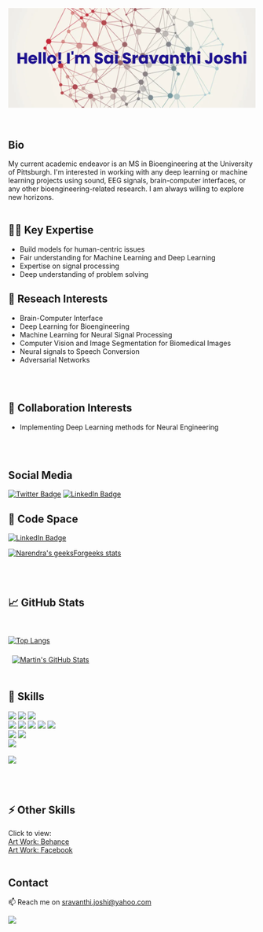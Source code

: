 <img src="banner.png" alt="Introduction Banner.." style="text-align: center; margin-bottom: 30px;" />

## Bio
My current academic endeavor is an MS in Bioengineering at the University of Pittsburgh. I'm interested in working with any deep learning or machine learning projects using sound, EEG signals, brain-computer interfaces, or any other bioengineering-related research.  I am always willing to explore new horizons.
<br>
<br>

## 🕵️‍♀️ Key Expertise
- Build models for human-centric issues
- Fair understanding for Machine Learning  and Deep Learning
- Expertise on signal processing
- Deep understanding of problem solving

## 🎯 Reseach Interests 
- Brain-Computer Interface
- Deep Learning for Bioengineering
- Machine Learning for Neural Signal Processing
- Computer Vision and Image Segmentation for Biomedical Images 
- Neural signals to Speech Conversion
- Adversarial Networks
<br>
<br>

## 🌱 Collaboration Interests 
- Implementing Deep Learning methods for Neural Engineering
<br>
<br>

## Social Media

[![Twitter Badge](https://img.shields.io/badge/Twitter-Profile-informational?style=flat&logo=twitter&logoColor=white&color=1CA2F1)](https://twitter.com/srav_joshi)
[![LinkedIn Badge](https://img.shields.io/badge/LinkedIn-Profile-informational?style=flat&logo=linkedin&logoColor=white&color=1CA2F1)](https://www.linkedin.com/in/sai-sravanthi-joshi/)


## :book: Code Space
[![LinkedIn Badge](https://img.shields.io/badge/Kaggle-Profile-informational?style=flat&logo=codepen&logoColor=white&color=1CA2F1)](https://www.kaggle.com/saisravanthijoshi/)

[![Narendra's geeksForgeeks stats](https://geeks-for-geeks-stats-api-napiyo.vercel.app/?userName=sravjoshi)](https://github.com/sravjoshi/geeksForGeeksStatsAPI)
  
  
<br>
<br>

## &#x1f4c8; GitHub Stats

<br>

 [![Top Langs](https://github-readme-stats.vercel.app/api/top-langs/?username=SaiSJoshi)](https://github.com/SaiSJoshi/github-readme-stats)
 

<a href="https://github.com/SaiSJoshi">
  <img align="center" style="margin:0.5rem" src="https://github-readme-stats.vercel.app/api?username=SaiSJoshi&show_icons=true&line_height=27&count_private=true&title_color=ffffff&text_color=c9cacc&icon_color=4AB097&bg_color=1A2B34" alt="Martin's GitHub Stats" />
</a>

<br>
<br>

## 💼 Skills
![](https://img.shields.io/badge/OS-Linux-informational?style=flat&logo=linux&logoColor=white&color=1CA2F1)
![](https://img.shields.io/badge/OS-Mac-informational?style=flat&logo=linux&logoColor=white&color=1CA2F1)
![](https://img.shields.io/badge/OS-Windows-informational?style=flat&logo=linux&logoColor=white&color=1CA2F1)
<br>
![](https://img.shields.io/badge/Code-Python-informational?style=flat&logo=python&logoColor=white&color=1CA2F1)
![](https://img.shields.io/badge/Code-MATLAB-informational?style=flat&logo=ionic&logoColor=white&color=4AB197)
![](https://img.shields.io/badge/Code-SQL-informational?style=flat&logo=ionic&logoColor=white&color=4AB197)
![](https://img.shields.io/badge/Code-Mathematica-informational?style=flat&logo=ionic&logoColor=white&color=4AB197)
![](https://img.shields.io/badge/Code-RStudio-informational?style=flat&logo=ionic&logoColor=white&color=4AB197)
<br>
![](https://img.shields.io/badge/Tools-Scikit%20Learn-yellowgreen)
![](https://img.shields.io/badge/Tools-Tensorflow-yellowgreen)
<br>
![](https://img.shields.io/badge/Editor-VS_Code-informational?style=flat&logo=visual-studio-code&logoColor=white&color=1CA2F1)

![](https://img.shields.io/badge/Shell-Bash-informational?style=flat&logo=gnu-bash&logoColor=white&color=1CA2F1)

<br>
<br>

## ⚡ Other Skills
Click to view:
<br>
[Art Work: Behance](https://www.behance.net/sravanthijoshi)
<br>
[Art Work: Facebook](https://www.facebook.com/sravanthijoshiartwork)
<br>
<br>

## Contact
📫 Reach me on sravanthi.joshi@yahoo.com


![](https://komarev.com/ghpvc/?username=SaiSJoshi)

